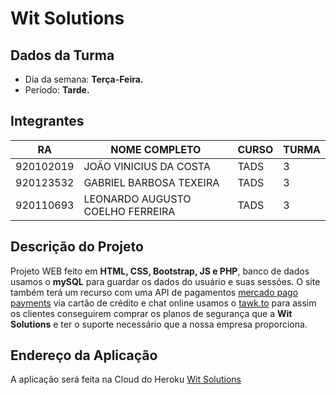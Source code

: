 # **Wit Solutions**

## Dados da Turma
* Dia da semana: **Terça-Feira.**
* Período: **Tarde.**

## Integrantes
| RA   | NOME COMPLETO | CURSO | TURMA |
|------|---------------|-------|-------|
| 920102019 | JOÃO VINICIUS DA COSTA  | TADS | 3    |
| 920123532 | GABRIEL BARBOSA TEXEIRA | TADS | 3    |
| 920110693 | LEONARDO AUGUSTO COELHO FERREIRA  | TADS | 3    |

## Descrição do Projeto
Projeto WEB feito em **HTML, CSS, Bootstrap, JS e PHP**, banco de dados usamos o **mySQL** para guardar os dados do usuário e suas sessões. O site também terá um recurso com uma API de pagamentos [mercado pago payments](https://www.mercadopago.com.br/developers/pt/guides) via cartão de crédito e chat online usamos o [tawk.to](http://tawk.to/) para assim os clientes conseguirem comprar os planos de segurança que a **Wit Solutions** e ter o suporte necessário que a nossa empresa proporciona.

## Endereço da Aplicação
A aplicação será feita na Cloud do Heroku [Wit Solutions](https://wit-solutions.herokuapp.com/)
